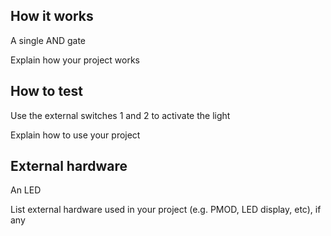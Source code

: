 <!---

This file is used to generate your project datasheet. Please fill in the information below and delete any unused
sections.

You can also include images in this folder and reference them in the markdown. Each image must be less than
512 kb in size, and the combined size of all images must be less than 1 MB.
-->

## How it works

A single AND gate

Explain how your project works

## How to test

Use the external switches 1 and 2 to activate the light

Explain how to use your project

## External hardware

An LED

List external hardware used in your project (e.g. PMOD, LED display, etc), if any
